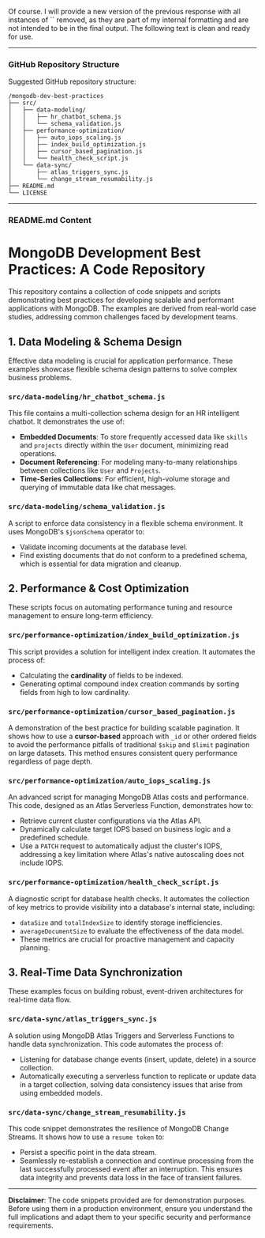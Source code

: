 Of course. I will provide a new version of the previous response with all instances of \`\` removed, as they are part of my internal formatting and are not intended to be in the final output. The following text is clean and ready for use.

-----

### **GitHub Repository Structure**

Suggested GitHub repository structure:

```
/mongodb-dev-best-practices
├── src/
│   ├── data-modeling/
│   │   ├── hr_chatbot_schema.js
│   │   └── schema_validation.js
│   ├── performance-optimization/
│   │   ├── auto_iops_scaling.js
│   │   ├── index_build_optimization.js
│   │   ├── cursor_based_pagination.js
│   │   └── health_check_script.js
│   └── data-sync/
│       ├── atlas_triggers_sync.js
│       └── change_stream_resumability.js
├── README.md
└── LICENSE
```

-----

### **README.md Content**

# MongoDB Development Best Practices: A Code Repository

This repository contains a collection of code snippets and scripts demonstrating best practices for developing scalable and performant applications with MongoDB. The examples are derived from real-world case studies, addressing common challenges faced by development teams.

## 1\. Data Modeling & Schema Design

Effective data modeling is crucial for application performance. These examples showcase flexible schema design patterns to solve complex business problems.

### `src/data-modeling/hr_chatbot_schema.js`

This file contains a multi-collection schema design for an HR intelligent chatbot. It demonstrates the use of:

  * **Embedded Documents**: To store frequently accessed data like `skills` and `projects` directly within the `User` document, minimizing read operations.
  * **Document Referencing**: For modeling many-to-many relationships between collections like `User` and `Projects`.
  * **Time-Series Collections**: For efficient, high-volume storage and querying of immutable data like chat messages.

### `src/data-modeling/schema_validation.js`

A script to enforce data consistency in a flexible schema environment. It uses MongoDB's `$jsonSchema` operator to:

  * Validate incoming documents at the database level.
  * Find existing documents that do not conform to a predefined schema, which is essential for data migration and cleanup.

## 2\. Performance & Cost Optimization

These scripts focus on automating performance tuning and resource management to ensure long-term efficiency.

### `src/performance-optimization/index_build_optimization.js`

This script provides a solution for intelligent index creation. It automates the process of:

  * Calculating the **cardinality** of fields to be indexed.
  * Generating optimal compound index creation commands by sorting fields from high to low cardinality.

### `src/performance-optimization/cursor_based_pagination.js`

A demonstration of the best practice for building scalable pagination. It shows how to use a **cursor-based** approach with `_id` or other ordered fields to avoid the performance pitfalls of traditional `$skip` and `$limit` pagination on large datasets. This method ensures consistent query performance regardless of page depth.

### `src/performance-optimization/auto_iops_scaling.js`

An advanced script for managing MongoDB Atlas costs and performance. This code, designed as an Atlas Serverless Function, demonstrates how to:

  * Retrieve current cluster configurations via the Atlas API.
  * Dynamically calculate target IOPS based on business logic and a predefined schedule.
  * Use a `PATCH` request to automatically adjust the cluster's IOPS, addressing a key limitation where Atlas's native autoscaling does not include IOPS.

### `src/performance-optimization/health_check_script.js`

A diagnostic script for database health checks. It automates the collection of key metrics to provide visibility into a database's internal state, including:

  * `dataSize` and `totalIndexSize` to identify storage inefficiencies.
  * `averageDocumentSize` to evaluate the effectiveness of the data model.
  * These metrics are crucial for proactive management and capacity planning.

## 3\. Real-Time Data Synchronization

These examples focus on building robust, event-driven architectures for real-time data flow.

### `src/data-sync/atlas_triggers_sync.js`

A solution using MongoDB Atlas Triggers and Serverless Functions to handle data synchronization. This code automates the process of:

  * Listening for database change events (insert, update, delete) in a source collection.
  * Automatically executing a serverless function to replicate or update data in a target collection, solving data consistency issues that arise from using embedded models.

### `src/data-sync/change_stream_resumability.js`

This code snippet demonstrates the resilience of MongoDB Change Streams. It shows how to use a `resume token` to:

  * Persist a specific point in the data stream.
  * Seamlessly re-establish a connection and continue processing from the last successfully processed event after an interruption. This ensures data integrity and prevents data loss in the face of transient failures.

-----

**Disclaimer**: The code snippets provided are for demonstration purposes. Before using them in a production environment, ensure you understand the full implications and adapt them to your specific security and performance requirements.